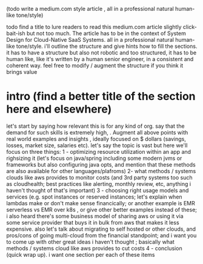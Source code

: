 (todo write a medium.com style article , all in a professional natural human-like tone/style)


todo find a title to lure readers to read this medium.com article slightly click-bait-ish but not too much. The article has to be in the context of System Design for Cloud-Native SaaS Systems. all in a professional natural human-like tone/style. i'll outline the structure and give hints how to fill the sections. it has to have a structure but also not robotic and too structured, it has to be human like, like it's written by a human senior engineer, in a consistent and coherent way. feel free to modify / augment the structure if you think it brings value

# intro (find a better title of the section here and elsewhere)

let's start by saying how relevant this is for any kind of org. say that the demand for such skills is extremely high, . Augment all above points with real world examples and insights , ideally focused on $ dollars (savings, losses, market size, salaries etc). let's say the topic is vast but here we'll focus on three things: 1 - optimizing resource utilization within an app and righsizing it (let's focus on java/spring including some modern jvms or frameworks but also configuring java opts, and mention that these methods are also available for other languages/plafroms) 2- what methods / systems clouds like aws provides to monitor costs (and 3rd party systems too such as cloudhealth; best practices like alerting, monthly review, etc, anything i haven't thought of that's important) 3 - choosing right usage models and services (e.g. spot instances or reserved instances; let's explain when lambdas make or don't make sense financically; or another example is EMR serverless vs EMR over k8s , or give other better examples instead of these; i also heard there's some business model of sharing aws or using it via some service provider that buys it in bulk from aws that makes it less expensive. also let's talk about migrating to self hosted or other clouds, and pros/cons of going multi-cloud from the financial standpoint; and i want you to come up with other great ideas i haven't thought ; basically what methods / systems cloud like aws provides to cut costs 4 - conclusion (quick wrap up). i want one section per each of these items 